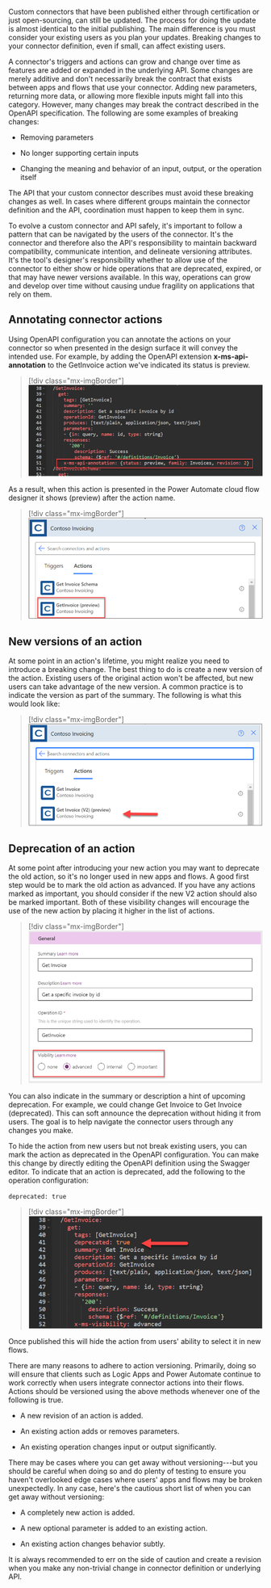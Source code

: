 Custom connectors that have been published either through certification or just open-sourcing, can still be updated. The process for doing the update is almost identical to the initial publishing. The main difference is you must consider your existing users as you plan your updates. Breaking changes to your connector definition, even if small, can affect existing users.

A connector's triggers and actions can grow and change over time as features are added or expanded in the underlying API. Some changes are merely additive and don't necessarily break the contract that exists between apps and flows that use your connector. Adding new parameters, returning more data, or allowing more flexible inputs might fall into this category. However, many changes may break the contract described in the OpenAPI specification. The following are some examples of breaking changes:

- Removing parameters

- No longer supporting certain inputs

- Changing the meaning and behavior of an input, output, or the operation itself

The API that your custom connector describes must avoid these breaking changes as well. In cases where different groups maintain the connector definition and the API, coordination must happen to keep them in sync.

To evolve a custom connector and API safely, it's important to follow a pattern that can be navigated by the users of the connector. It's the connector and therefore also the API's responsibility to maintain backward compatibility, communicate intention, and delineate versioning attributes. It's the tool's designer's responsibility whether to allow use of the connector to either show or hide operations that are deprecated, expired, or that may have newer versions available. In this way, operations can grow and develop over time without causing undue fragility on applications that rely on them.

## Annotating connector actions

Using OpenAPI configuration you can annotate the actions on your connector so when presented in the design surface it will convey the intended use. For example, by adding the OpenAPI extension **x-ms-api-annotation** to the GetInvoice action we've indicated its status is preview.

> [!div class="mx-imgBorder"]
> [![Screenshot of annotating connector actions in code.](../media/4-1-annotation.png)](../media/4-1-annotation.png#lightbox)

As a result, when this action is presented in the Power Automate cloud flow designer it shows (preview) after the action name.

> [!div class="mx-imgBorder"]
> [![Screenshot of Actions showing GetInvoice (preview).](../media/4-2-actions.png)](../media/4-2-actions.png#lightbox)

## New versions of an action

At some point in an action's lifetime, you might realize you need to introduce a breaking change. The best thing to do is create a new version of the action. Existing users of the original action won't be affected, but new users can take advantage of the new version. A common practice is to indicate the version as part of the summary. The following is what this would look like:

> [!div class="mx-imgBorder"]
> [![Screenshot of Actions showing GetInvoice (V 2) (preview).](../media/4-3-actions-2.png)](../media/4-3-actions-2.png#lightbox)

## Deprecation of an action

At some point after introducing your new action you may want to deprecate the old action, so it\'s no longer used in new apps and flows. A good first step would be to mark the old action as advanced. If you have any actions marked as important, you should consider if the new V2 action should also be marked important. Both of these visibility changes will encourage the use of the new action by placing it higher in the list of actions.

> [!div class="mx-imgBorder"]
> [![Screenshot highlighting visibility choices.](../media/4-4-visibility.png)](../media/4-4-visibility.png#lightbox)

You can also indicate in the summary or description a hint of upcoming deprecation. For example, we could change Get Invoice to Get Invoice (deprecated). This can soft announce the deprecation without hiding it from users. The goal is to help navigate the connector users through any changes you make.

To hide the action from new users but not break existing users, you can mark the action as deprecated in the OpenAPI configuration. You can make this change by directly editing the OpenAPI definition using the Swagger editor. To indicate that an action is deprecated, add the following to the operation configuration:

`deprecated: true`

> [!div class="mx-imgBorder"]
> [![screenshot showing how to set deprecated to true in code.](../media/4-5-deprecated.png)](../media/4-5-deprecated.png#lightbox)

Once published this will hide the action from users' ability to select it in new flows.

There are many reasons to adhere to action versioning. Primarily, doing so will ensure that clients such as Logic Apps and Power Automate continue to work correctly when users integrate connector actions into their flows. Actions should be versioned using the above methods whenever one of the following is true.

- A new revision of an action is added.

- An existing action adds or removes parameters.

- An existing operation changes input or output significantly.

There may be cases where you can get away without versioning---but you should be careful when doing so and do plenty of testing to ensure you haven't overlooked edge cases where users' apps and flows may be broken unexpectedly. In any case, here's the cautious short list of when you can get away without versioning:

- A completely new action is added.

- A new optional parameter is added to an existing action.

- An existing action changes behavior subtly.

It is always recommended to err on the side of caution and create a revision when you make any non-trivial change in connector definition or underlying API.
